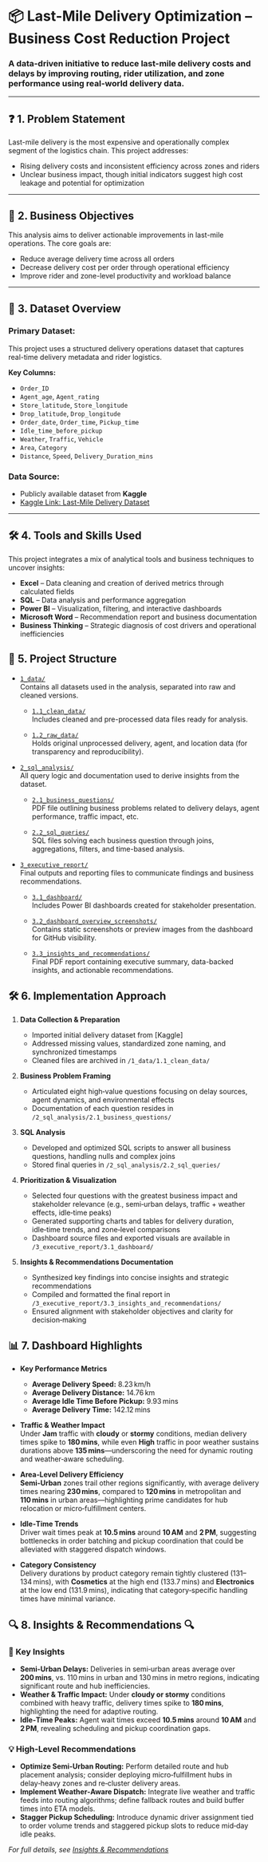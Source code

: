 # 📦 Last-Mile Delivery Optimization – Business Cost Reduction Project

### A data-driven initiative to reduce last-mile delivery costs and delays by improving routing, rider utilization, and zone performance using real-world delivery data.

---

## ❓ 1. Problem Statement

Last-mile delivery is the most expensive and operationally complex segment of the logistics chain. This project addresses:

- Rising delivery costs and inconsistent efficiency across zones and riders  
- Unclear business impact, though initial indicators suggest high cost leakage and potential for optimization

---

## 🎯 2. Business Objectives

This analysis aims to deliver actionable improvements in last-mile operations. The core goals are:

- Reduce average delivery time across all orders  
- Decrease delivery cost per order through operational efficiency  
- Improve rider and zone-level productivity and workload balance  

---

## 📂 3. Dataset Overview

### Primary Dataset:

This project uses a structured delivery operations dataset that captures real-time delivery metadata and rider logistics.

**Key Columns:**

- `Order_ID`  
- `Agent_age`, `Agent_rating`  
- `Store_latitude`, `Store_longitude`  
- `Drop_latitude`, `Drop_longitude`  
- `Order_date`, `Order_time`, `Pickup_time`  
- `Idle_time_before_pickup`  
- `Weather`, `Traffic`, `Vehicle`  
- `Area`, `Category`  
- `Distance`, `Speed`, `Delivery_Duration_mins`  

### Data Source:

- Publicly available dataset from **Kaggle**  
- [Kaggle Link: Last-Mile Delivery Dataset](https://www.kaggle.com/datasets/sujalsuthar/amazon-delivery-dataset)

---

## 🛠️ 4. Tools and Skills Used

This project integrates a mix of analytical tools and business techniques to uncover insights:

- **Excel** – Data cleaning and creation of derived metrics through calculated fields  
- **SQL** – Data analysis and performance aggregation  
- **Power BI** – Visualization, filtering, and interactive dashboards  
- **Microsoft Word** – Recommendation report and business documentation  
- **Business Thinking** – Strategic diagnosis of cost drivers and operational inefficiencies

## 📁  5.  Project Structure

- [`1_data/`](https://github.com/Pranshul-cloud/Last-Mile-Delivery-Optimization/tree/main/01_data)  
  Contains all datasets used in the analysis, separated into raw and cleaned versions.

  - [`1.1_clean_data/`](https://github.com/Pranshul-cloud/Last-Mile-Delivery-Optimization/blob/main/01_data/1.1_last_mile_delivery_cleaned.csv)  
    Includes cleaned and pre-processed data files ready for analysis.

  - [`1.2_raw_data/`](https://github.com/Pranshul-cloud/Last-Mile-Delivery-Optimization/blob/main/01_data/1.2_last_mile_delivery_raw.csv)  
    Holds original unprocessed delivery, agent, and location data (for transparency and reproducibility).


- [`2_sql_analysis/`](https://github.com/Pranshul-cloud/Last-Mile-Delivery-Optimization/tree/main/02_sql_analysis)  
  All query logic and documentation used to derive insights from the dataset.

  - [`2.1_business_questions/`](https://github.com/Pranshul-cloud/Last-Mile-Delivery-Optimization/blob/main/02_sql_analysis/2.1_Last_Mile_Delivery_Optimization_Quections.pdf.pdf)  
    PDF  file outlining business problems related to delivery delays, agent performance, traffic impact, etc.

  - [`2.2_sql_queries/`](https://github.com/Pranshul-cloud/Last-Mile-Delivery-Optimization/blob/main/02_sql_analysis/2.2_last_mile_delivery_optimization_case_study.sql)  
    SQL files solving each business question through joins, aggregations, filters, and time-based analysis.


- [`3_executive_report/`](https://github.com/Pranshul-cloud/Last-Mile-Delivery-Optimization/tree/main/03_executive_report)  
  Final outputs and reporting files to communicate findings and business recommendations.

  - [`3.1_dashboard/`](https://github.com/Pranshul-cloud/Last-Mile-Delivery-Optimization/blob/main/03_executive_report/3.1_last_mile_dashboard.pbix)  
    Includes Power BI  dashboards created for stakeholder presentation.

  - [`3.2_dashboard_overview_screenshots/`](https://github.com/Pranshul-cloud/Last-Mile-Delivery-Optimization/blob/main/03_executive_report/3.2_dashboard_full_view.png)  
    Contains static screenshots or preview images from the dashboard for GitHub visibility.

  - [`3.3_insights_and_recommendations/`](https://github.com/Pranshul-cloud/Last-Mile-Delivery-Optimization/blob/main/03_executive_report/3.3_Insights_Recommendations_LastMileOptimization.pdf%20(1).pdf)  
    Final PDF report containing executive summary, data-backed insights, and actionable recommendations.


 ## 🛠️ 6.  Implementation Approach

1. **Data Collection & Preparation**
   - Imported initial delivery dataset from [Kaggle]
   - Addressed missing values, standardized zone naming, and synchronized timestamps  
   - Cleaned files are archived in `/1_data/1.1_clean_data/`
2. **Business Problem Framing**  
   - Articulated eight high‑value questions focusing on delay sources, agent dynamics, and environmental effects  
   - Documentation of each question resides in `/2_sql_analysis/2.1_business_questions/`

3. **SQL Analysis**  
   - Developed and optimized SQL scripts to answer all business questions, handling nulls and complex joins  
   - Stored final queries in `/2_sql_analysis/2.2_sql_queries/`

4. **Prioritization & Visualization**  
   - Selected four questions with the greatest business impact and stakeholder relevance (e.g., semi‑urban delays, traffic + weather effects, idle‑time peaks)  
   - Generated supporting charts and tables for delivery duration, idle‑time trends, and zone‑level comparisons  
   - Dashboard source files and exported visuals are available in `/3_executive_report/3.1_dashboard/`
    
5. **Insights & Recommendations Documentation**  
   - Synthesized key findings into concise insights and strategic recommendations  
   - Compiled and formatted the final report in `/3_executive_report/3.3_insights_and_recommendations/`  
   - Ensured alignment with stakeholder objectives and clarity for decision‑making
  
  ## 📊 7.  Dashboard Highlights

- **Key Performance Metrics**  
  - **Average Delivery Speed:** 8.23 km/h  
  - **Average Delivery Distance:** 14.76 km  
  - **Average Idle Time Before Pickup:** 9.93 mins  
  - **Average Delivery Time:** 142.12 mins  

- **Traffic & Weather Impact**  
  Under **Jam** traffic with **cloudy** or **stormy** conditions, median delivery times spike to **180 mins**, while even **High** traffic in poor weather sustains durations above **135 mins**—underscoring the need for dynamic routing and weather‑aware scheduling.

- **Area‑Level Delivery Efficiency**  
  **Semi‑Urban** zones trail other regions significantly, with average delivery times nearing **230 mins**, compared to **120 mins** in metropolitan and **110 mins** in urban areas—highlighting prime candidates for hub relocation or micro‑fulfillment centers.

- **Idle‑Time Trends**  
  Driver wait times peak at **10.5 mins** around **10 AM** and **2 PM**, suggesting bottlenecks in order batching and pickup coordination that could be alleviated with staggered dispatch windows.

- **Category Consistency**  
  Delivery durations by product category remain tightly clustered (131–134 mins), with **Cosmetics** at the high end (133.7 mins) and **Electronics** at the low end (131.9 mins), indicating that category‑specific handling times have minimal variance.

## 🔍 8. Insights & Recommendations 🔍

### 🔑 Key Insights

- **Semi‑Urban Delays:** Deliveries in semi‑urban areas average over **200 mins**, vs. 110 mins in urban and 130 mins in metro regions, indicating significant route and hub inefficiencies.  
- **Weather & Traffic Impact:** Under **cloudy or stormy** conditions combined with heavy traffic, delivery times spike to **180 mins**, highlighting the need for adaptive routing.  
- **Idle‑Time Peaks:** Agent wait times exceed **10.5 mins** around **10 AM** and **2 PM**, revealing scheduling and pickup coordination gaps.  

### 💡 High‑Level Recommendations

- **Optimize Semi‑Urban Routing:** Perform detailed route and hub placement analysis; consider deploying micro‑fulfillment hubs in delay‑heavy zones and re‑cluster delivery areas.  
- **Implement Weather‑Aware Dispatch:** Integrate live weather and traffic feeds into routing algorithms; define fallback routes and build buffer times into ETA models.  
- **Stagger Pickup Scheduling:** Introduce dynamic driver assignment tied to order volume trends and staggered pickup slots to reduce mid‑day idle peaks.  

_For full details, see [Insights & Recommendations](3_executive_report/3.3_insights_and_recommendations/)_
